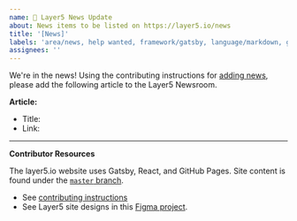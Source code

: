 ```yaml
---
name: 📰 Layer5 News Update
about: News items to be listed on https://layer5.io/news
title: '[News]'
labels: 'area/news, help wanted, framework/gatsby, language/markdown, good first issue'
assignees: ''
---
```

We're in the news! Using the contributing instructions for [adding news](https://github.com/layer5io/layer5/blob/master/CONTRIBUTING.md#adding-news), please add the following article to the Layer5 Newsroom.

**Article:**
- Title: 
- Link: 

---
**Contributor Resources**

The layer5.io website uses Gatsby, React, and GitHub Pages. Site content is found under the [`master` branch](https://github.com/layer5io/layer5/tree/master).
- See [contributing instructions](https://github.com/layer5io/layer5/blob/master/CONTRIBUTING.md)
- See Layer5 site designs in this [Figma project](https://www.figma.com/file/5ZwEkSJwUPitURD59YHMEN/Layer5-Designs).

